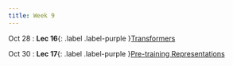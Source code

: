 ```yaml
---
title: Week 9
---
```


Oct 28
: **Lec 16**{: .label .label-purple }[Transformers](/CSCI5980-F24-DeepRob/slides/minn_deeprob_f24_16_transformers.pdf)


Oct 30
: **Lec 17**{: .label .label-purple }[Pre-training Representations]()